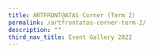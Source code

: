 ```yaml
---
title: ARTFRONT@ATAS Corner (Term 2)
permalink: /artfrontatas-corner-term-2/
description: ""
third_nav_title: Event Gallery 2022
---
```

